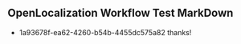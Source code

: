 ## OpenLocalization Workflow Test MarkDown
* 1a93678f-ea62-4260-b54b-4455dc575a82 
thanks!<!--HONumber=Mar16_HO2-->
